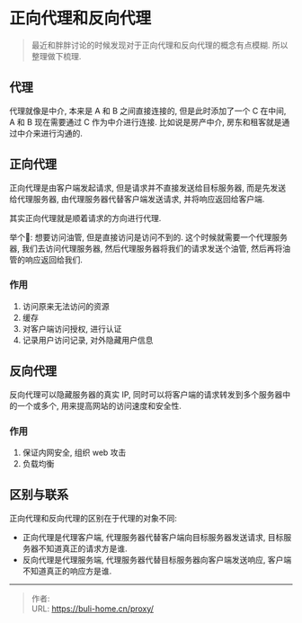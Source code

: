 # 正向代理和反向代理


<!--more-->



> 最近和胖胖讨论的时候发现对于正向代理和反向代理的概念有点模糊. 所以整理做下梳理. 



## 代理
代理就像是中介, 本来是 A  和 B 之间直接连接的, 但是此时添加了一个 C 在中间, A 和 B 现在需要通过 C 作为中介进行连接. 比如说是房产中介, 房东和租客就是通过中介来进行沟通的. 



## 正向代理
正向代理是由客户端发起请求, 但是请求并不直接发送给目标服务器, 而是先发送给代理服务器, 由代理服务器代替客户端发送请求, 并将响应返回给客户端. 

其实正向代理就是顺着请求的方向进行代理. 

举个🌰: 想要访问油管, 但是直接访问是访问不到的. 这个时候就需要一个代理服务器, 我们去访问代理服务器, 然后代理服务器将我们的请求发送个油管, 然后再将油管的响应返回给我们. 

### 作用
1. 访问原来无法访问的资源
2. 缓存
3. 对客户端访问授权, 进行认证
4. 记录用户访问记录, 对外隐藏用户信息



## 反向代理
反向代理可以隐藏服务器的真实 IP, 同时可以将客户端的请求转发到多个服务器中的一个或多个, 用来提高网站的访问速度和安全性. 

### 作用
1. 保证内网安全, 组织 web 攻击
2. 负载均衡



## 区别与联系
正向代理和反向代理的区别在于代理的对象不同: 
* 正向代理是代理客户端, 代理服务器代替客户端向目标服务器发送请求, 目标服务器不知道真正的请求方是谁. 
* 反向代理是代理服务端, 代理服务器代替目标服务器向客户端发送响应, 客户端不知道真正的响应方是谁. 


---

> 作者: <no value>  
> URL: https://buli-home.cn/proxy/  

